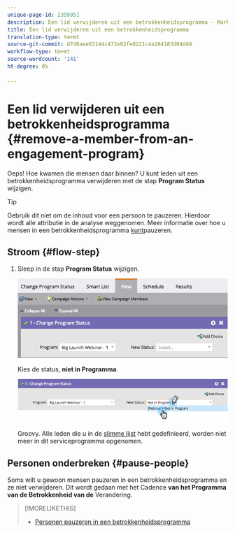 ```yaml
---
unique-page-id: 2359951
description: Een lid verwijderen uit een betrokkenheidsprogramma - Marketo Docs - Productdocumentatie
title: Een lid verwijderen uit een betrokkenheidsprogramma
translation-type: tm+mt
source-git-commit: d7d6aee63144c472e02fe0221c4a164183d04dd4
workflow-type: tm+mt
source-wordcount: '141'
ht-degree: 0%

---
```



# Een lid verwijderen uit een betrokkenheidsprogramma {#remove-a-member-from-an-engagement-program}

Oeps! Hoe kwamen die mensen daar binnen? U kunt leden uit een betrokkenheidsprogramma verwijderen met de stap **Program Status** wijzigen.

>[!TIP]
>
>Gebruik dit niet om de inhoud voor een persoon te pauzeren. Hierdoor wordt alle attributie in de analyse weggenomen.  Meer informatie over hoe u mensen in een betrokkenheidsprogramma [kunt](pause-people-in-an-engagement-program.md)pauzeren.

## Stroom {#flow-step}

1. Sleep in de stap **Program Status** wijzigen.

   ![](assets/image2014-9-15-18-3a15-3a57.png)

   Kies de status, **niet in Programma**.

   ![](assets/image2014-9-15-18-3a16-3a2.png)

   Groovy. Alle leden die u in de [slimme lijst](../../../../product-docs/core-marketo-concepts/smart-lists-and-static-lists/creating-a-smart-list/create-a-smart-list.md) hebt gedefinieerd, worden niet meer in dit serviceprogramma opgenomen.

## Personen onderbreken  {#pause-people}

Soms wilt u gewoon mensen pauzeren in een betrokkenheidsprogramma en ze niet verwijderen. Dit wordt gedaan met het Cadence **van het Programma van de Betrokkenheid van de** Verandering.

>[!MORELIKETHIS]
>
>* [Personen pauzeren in een betrokkenheidsprogramma](pause-people-in-an-engagement-program.md)

